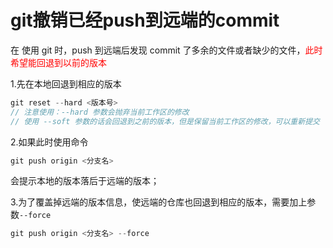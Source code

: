 # git撤销已经push到远端的commit

在 使用 git 时，push 到远端后发现 commit 了多余的文件或者缺少的文件，<font color="red">此时希望能回退到以前的版本</font>

1.先在本地回退到相应的版本

~~~js
git reset --hard <版本号>
// 注意使用：--hard 参数会抛弃当前工作区的修改
// 使用 --soft 参数的话会回退到之前的版本，但是保留当前工作区的修改，可以重新提交
~~~



2.如果此时使用命令

~~~js
git push origin <分支名>
~~~

会提示本地的版本落后于远端的版本；



3.为了覆盖掉远端的版本信息，使远端的仓库也回退到相应的版本，需要加上参数`--force`

~~~js
git push origin <分支名> --force
~~~

